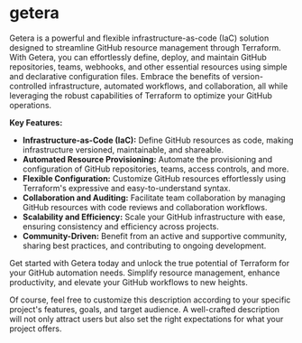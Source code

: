 # getera
Getera is a powerful and flexible infrastructure-as-code (IaC) solution designed to streamline GitHub resource management through Terraform. With Getera, you can effortlessly define, deploy, and maintain GitHub repositories, teams, webhooks, and other essential resources using simple and declarative configuration files. Embrace the benefits of version-controlled infrastructure, automated workflows, and collaboration, all while leveraging the robust capabilities of Terraform to optimize your GitHub operations.

**Key Features:**
- **Infrastructure-as-Code (IaC):** Define GitHub resources as code, making infrastructure versioned, maintainable, and shareable.
- **Automated Resource Provisioning:** Automate the provisioning and configuration of GitHub repositories, teams, access controls, and more.
- **Flexible Configuration:** Customize GitHub resources effortlessly using Terraform's expressive and easy-to-understand syntax.
- **Collaboration and Auditing:** Facilitate team collaboration by managing GitHub resources with code reviews and collaboration workflows.
- **Scalability and Efficiency:** Scale your GitHub infrastructure with ease, ensuring consistency and efficiency across projects.
- **Community-Driven:** Benefit from an active and supportive community, sharing best practices, and contributing to ongoing development.

Get started with Getera today and unlock the true potential of Terraform for your GitHub automation needs. Simplify resource management, enhance productivity, and elevate your GitHub workflows to new heights.

Of course, feel free to customize this description according to your specific project's features, goals, and target audience. A well-crafted description will not only attract users but also set the right expectations for what your project offers.
